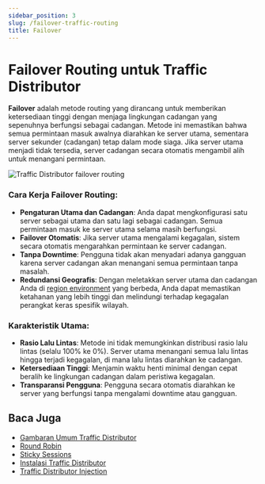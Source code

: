 ```yaml
---
sidebar_position: 3
slug: /failover-traffic-routing
title: Failover
---
```


# Failover Routing untuk Traffic Distributor

**Failover** adalah metode routing yang dirancang untuk memberikan ketersediaan tinggi dengan menjaga lingkungan cadangan yang sepenuhnya berfungsi sebagai cadangan. Metode ini memastikan bahwa semua permintaan masuk awalnya diarahkan ke server utama, sementara server sekunder (cadangan) tetap dalam mode siaga. Jika server utama menjadi tidak tersedia, server cadangan secara otomatis mengambil alih untuk menangani permintaan.

<img src="https://assets.dewacloud.com/dewacloud-docs/application_settings/traffic-distributor/routing-methods/failover/1.png" alt="Traffic Distributor failover routing" max-width="30%"/>

### Cara Kerja Failover Routing:
- **Pengaturan Utama dan Cadangan**: Anda dapat mengkonfigurasi satu server sebagai utama dan satu lagi sebagai cadangan. Semua permintaan masuk ke server utama selama masih berfungsi.
- **Failover Otomatis**: Jika server utama mengalami kegagalan, sistem secara otomatis mengarahkan permintaan ke server cadangan.
- **Tanpa Downtime**: Pengguna tidak akan menyadari adanya gangguan karena server cadangan akan menangani semua permintaan tanpa masalah.
- **Redundansi Geografis**: Dengan meletakkan server utama dan cadangan Anda di [region environment](https://docs.dewacloud.com/docs/environment-regions/) yang berbeda, Anda dapat memastikan ketahanan yang lebih tinggi dan melindungi terhadap kegagalan perangkat keras spesifik wilayah.

### Karakteristik Utama:
- **Rasio Lalu Lintas**: Metode ini tidak memungkinkan distribusi rasio lalu lintas (selalu 100% ke 0%). Server utama menangani semua lalu lintas hingga terjadi kegagalan, di mana lalu lintas diarahkan ke cadangan.
- **Ketersediaan Tinggi**: Menjamin waktu henti minimal dengan cepat beralih ke lingkungan cadangan dalam peristiwa kegagalan.
- **Transparansi Pengguna**: Pengguna secara otomatis diarahkan ke server yang berfungsi tanpa mengalami downtime atau gangguan.

## Baca Juga

- [Gambaran Umum Traffic Distributor](https://docs.dewacloud.com/docs/traffic-distributor/)
- [Round Robin](https://docs.dewacloud.com/docs/round-robin-traffic-routing/)
- [Sticky Sessions](https://docs.dewacloud.com/docs/sticky-sessions-traffic-routing/)
- [Instalasi Traffic Distributor](https://docs.dewacloud.com/docs/traffic-distributor-installation/)
- [Traffic Distributor Injection](https://docs.dewacloud.com/docs/traffic-distributor-injection/)